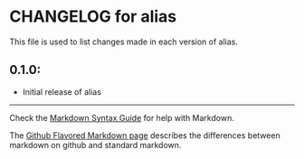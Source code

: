 # CHANGELOG for alias

This file is used to list changes made in each version of alias.

## 0.1.0:

* Initial release of alias

- - -
Check the [Markdown Syntax Guide](http://daringfireball.net/projects/markdown/syntax) for help with Markdown.

The [Github Flavored Markdown page](http://github.github.com/github-flavored-markdown/) describes the differences between markdown on github and standard markdown.
